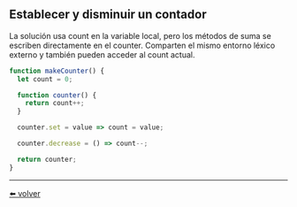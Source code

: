 ## Establecer y disminuir un contador

La solución usa count en la variable local, pero los métodos de suma se escriben directamente en el counter. Comparten el mismo entorno léxico externo y también pueden acceder al count actual.

````js
function makeCounter() {
  let count = 0;

  function counter() {
    return count++;
  }

  counter.set = value => count = value;

  counter.decrease = () => count--;

  return counter;
}
````

---
[⬅️ volver](https://github.com/VictorHugoAguilar/javascript-interview-questions-explained/blob/main/theory/advanced-functions/06_function-object/readme.md)
